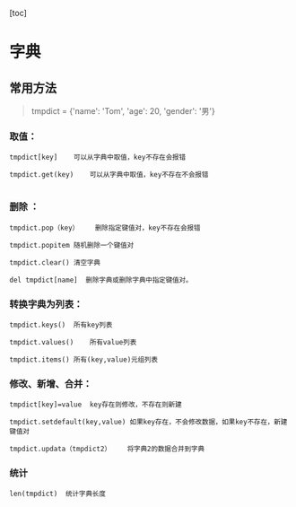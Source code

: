 [toc]

# 字典


## 常用方法

> tmpdict = {'name': 'Tom', 'age': 20, 'gender': '男'}

### 取值：
```
tmpdict[key]	可以从字典中取值，key不存在会报错

tmpdict.get(key)	可以从字典中取值，key不存在不会报错


```



### 删除 ：
```
tmpdict.pop（key）	删除指定键值对，key不存在会报错

tmpdict.popitem	随机删除一个键值对

tmpdict.clear()	清空字典

del tmpdict[name]  删除字典或删除字典中指定键值对。

```


### 转换字典为列表：
```
tmpdict.keys()	所有key列表

tmpdict.values()	所有value列表

tmpdict.items()	所有(key,value)元组列表	

```


### 修改、新增、合并：
```
tmpdict[key]=value	key存在则修改，不存在则新建

tmpdict.setdefault(key,value) 如果key存在，不会修改数据，如果key不存在，新建键值对

tmpdict.updata（tmpdict2）	将字典2的数据合并到字典
```

### 统计
```
len(tmpdict)  统计字典长度
```
